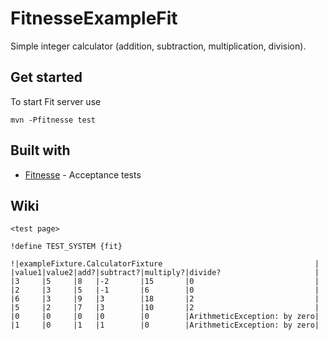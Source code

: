 # FitnesseExampleFit
Simple integer calculator (addition, subtraction, multiplication, division). 

## Get started
To start Fit server use 

```
mvn -Pfitnesse test
```

## Built with 
* [Fitnesse](http://fitnesse.org/FrontPage) - Acceptance tests

## Wiki
```
<test page>
  
!define TEST_SYSTEM {fit}

!|exampleFixture.CalculatorFixture                                  |
|value1|value2|add?|subtract?|multiply?|divide?                     |
|3     |5     |8   |-2       |15       |0                           |
|2     |3     |5   |-1       |6        |0                           |
|6     |3     |9   |3        |18       |2                           |
|5     |2     |7   |3        |10       |2                           |
|0     |0     |0   |0        |0        |ArithmeticException: by zero|
|1     |0     |1   |1        |0        |ArithmeticException: by zero|
```




